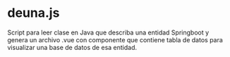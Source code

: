 # deuna.js

Script para leer clase en Java que describa una entidad Springboot y genera un archivo .vue con componente que contiene tabla de datos para visualizar una base de datos de esa entidad.
